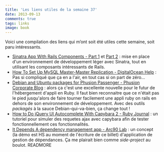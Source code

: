 ```yaml
---
title: 'Les liens utiles de la semaine 37'
date: 2013-09-13
comments: true
tags: links
image: book
---
```

Voici une compilation des liens qui m’ont soit été utiles cette semaine, soit paru intéressants.

- [Sinatra App With Rails Components - Part 1](http://www.rkcudjoe.com/sinatra-app-with-rails-components-part-1) et [Part 2](http://www.rkcudjoe.com/sinatra-app-with-rails-components-part-2) : mise en place d'un environnement de développement léger avec Sinatra, tout en utilisant les composants intéressants de Rails.
- [How To Set Up MySQL Master-Master Replication - DigitalOcean Help](https://www.digitalocean.com/community/articles/how-to-set-up-mysql-master-master-replication) : Pas si compliqué que ça en a l'air, en tout cas si on part de zéro...
- [Debian and Ubuntu packages for Phusion Passenger - Phusion Corporate Blog](http://blog.phusion.nl/2013/09/11/debian-and-ubuntu-packages-for-phusion-passenger/) : alors ça c'est une excellente nouvelle pour le futur de l'hébergement d'appli en Ruby. Il faut bien reconnaitre que ce n'était pas le pied jusqu'alors de faire tourner facilement une appli ruby on rails en dehors de son environnement de développement. Avec des outils _packagés_ à la sauce Debian-qui-va-bien, ça change tout !
- [How to Do jQuery UI Autocomplete With Capybara 2 - Ruby Journal](http://ruby-journal.com/how-to-do-jqueryui-autocomplete-with-capybara-2/) : un tutoriel pour simuler des requetes ajax avec capybara afin de tester fonctionnellement ces fonctionnalités.
- [It Depends A dependency management app - Arc90 Lab](http://lab.arc90.com/2013/03/08/it-depends/) : un concept (la démo est HS au moment de l'écriture de ce billet) d'application de gestion de dépendances. Ça me plairait bien comme _side-project_ au boulot.
READMORE
